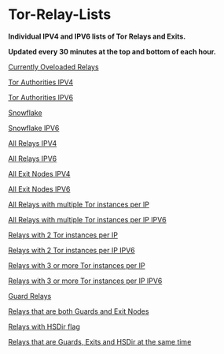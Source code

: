 # Tor-Relay-Lists

**Individual IPV4 and IPV6 lists of Tor Relays and Exits.**

**Updated every 30 minutes at the top and bottom of each hour.**

[Currently Oveloaded Relays](https://raw.githubusercontent.com/Enkidu-6/tor-relay-lists/main/overloaded.txt)

[Tor Authorities IPV4](https://raw.githubusercontent.com/Enkidu-6/tor-relay-lists/main/authorities-v4.txt)

[Tor Authorities IPV6](https://raw.githubusercontent.com/Enkidu-6/tor-relay-lists/main/authorities-v6.txt)

[Snowflake](https://raw.githubusercontent.com/Enkidu-6/tor-relay-lists/main/snowflake.txt)

[Snowflake IPV6](https://raw.githubusercontent.com/Enkidu-6/tor-relay-lists/main/snowflake-v6.txt)

[All Relays IPV4](https://raw.githubusercontent.com/Enkidu-6/tor-relay-lists/main/relays-v4.txt)

[All Relays IPV6](https://raw.githubusercontent.com/Enkidu-6/tor-relay-lists/main/relays-v6.txt)

[All Exit Nodes IPV4](https://raw.githubusercontent.com/Enkidu-6/tor-relay-lists/main/exits-v4.txt)

[All Exit Nodes IPV6](https://raw.githubusercontent.com/Enkidu-6/tor-relay-lists/main/exits-v6.txt)

[All Relays with multiple Tor instances per IP](https://raw.githubusercontent.com/Enkidu-6/tor-relay-lists/main/dual-or.txt)

[All Relays with multiple Tor instances per IP IPV6](https://raw.githubusercontent.com/Enkidu-6/tor-relay-lists/main/dual-or-v6.txt)

[Relays with 2 Tor instances per IP](https://raw.githubusercontent.com/Enkidu-6/tor-relay-lists/main/2-or.txt)

[Relays with 2 Tor instances per IP IPV6](https://raw.githubusercontent.com/Enkidu-6/tor-relay-lists/main/2-or-v6.txt)

[Relays with 3 or more Tor instances per IP](https://raw.githubusercontent.com/Enkidu-6/tor-relay-lists/main/above2-or.txt)

[Relays with 3 or more Tor instances per IP IPV6](https://raw.githubusercontent.com/Enkidu-6/tor-relay-lists/main/above2-or-v6.txt)

[Guard Relays](https://raw.githubusercontent.com/Enkidu-6/tor-relay-lists/main/guards.txt)

[Relays that are both Guards and Exit Nodes](https://raw.githubusercontent.com/Enkidu-6/tor-relay-lists/main/guard-exit.txt)

[Relays with HSDir flag](https://raw.githubusercontent.com/Enkidu-6/tor-relay-lists/main/hsdir.txt)

[Relays that are Guards, Exits and HSDir at the same time](https://raw.githubusercontent.com/Enkidu-6/tor-relay-lists/main/guard-hsdir-exit.txt)
